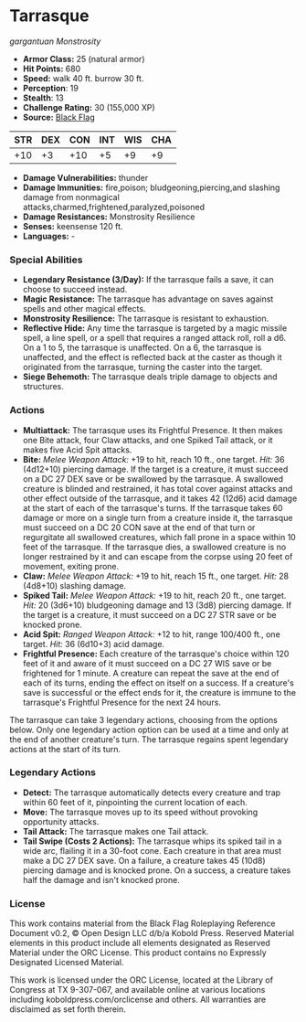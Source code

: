 # Tarrasque

*gargantuan* *Monstrosity*

- **Armor Class:** 25 (natural armor)
- **Hit Points:** 680 
- **Speed:** walk 40 ft. burrow 30 ft.
- **Perception**: 19
- **Stealth**: 13
- **Challenge Rating:** 30 (155,000 XP)
- **Source:** [Black Flag](https://koboldpress.com/kpstore/product/tovrpg-pg-mv/)

| STR | DEX | CON | INT | WIS | CHA |
| --- | --- | --- | --- | --- | --- |
| +10 | +3 | +10 | +5 | +9 | +9 |

- **Damage Vulnerabilities:** thunder
- **Damage Immunities:** fire,poison; bludgeoning,piercing,and slashing damage from nonmagical attacks,charmed,frightened,paralyzed,poisoned
- **Damage Resistances:** Monstrosity Resilience
- **Senses:** keensense 120 ft.
- **Languages:** -

### Special Abilities

- **Legendary Resistance (3/Day):** If the tarrasque fails a save, it can choose to succeed instead.
- **Magic Resistance:** The tarrasque has advantage on saves against spells and other magical effects.
- **Monstrosity Resilience:** The tarrasque is resistant to exhaustion.
- **Reflective Hide:** Any time the tarrasque is targeted by a magic missile spell, a line spell, or a spell that requires a ranged attack roll, roll a d6. On a 1 to 5, the tarrasque is unaffected. On a 6, the tarrasque is unaffected, and the effect is reflected back at the caster as though it originated from the tarrasque, turning the caster into the target.
- **Siege Behemoth:** The tarrasque deals triple damage to objects and structures.

### Actions

- **Multiattack:** The tarrasque uses its Frightful Presence. It then makes one Bite attack, four Claw attacks, and one Spiked Tail attack, or it makes five Acid Spit attacks.
- **Bite:** _Melee Weapon Attack:_ +19 to hit, reach 10 ft., one target. _Hit:_ 36 (4d12+10) piercing damage. If the target is a creature, it must succeed on a DC 27 DEX save or be swallowed by the tarrasque. A swallowed creature is blinded and restrained, it has total cover against attacks and other effect outside of the tarrasque, and it takes 42 (12d6) acid damage at the start of each of the tarrasque's turns. If the tarrasque takes 60 damage or more on a single turn from a creature inside it, the tarrasque must succeed on a DC 20 CON save at the end of that turn or regurgitate all swallowed creatures, which fall prone in a space within 10 feet of the tarrasque. If the tarrasque dies, a swallowed creature is no longer restrained by it and can escape from the corpse using 20 feet of movement, exiting prone.
- **Claw:** _Melee Weapon Attack:_ +19 to hit, reach 15 ft., one target. _Hit:_ 28 (4d8+10) slashing damage.
- **Spiked Tail:** _Melee Weapon Attack:_ +19 to hit, reach 20 ft., one target. _Hit:_ 20 (3d6+10) bludgeoning damage and 13 (3d8) piercing damage. If the target is a creature, it must succeed on a DC 27 STR save or be knocked prone.
- **Acid Spit:** _Ranged Weapon Attack:_ +12 to hit, range 100/400 ft., one target. _Hit:_ 36 (6d10+3) acid damage.
- **Frightful Presence:** Each creature of the tarrasque's choice within 120 feet of it and aware of it must succeed on a DC 27 WIS save or be frightened for 1 minute. A creature can repeat the save at the end of each of its turns, ending the effect on itself on a success. If a creature's save is successful or the effect ends for it, the creature is immune to the tarrasque's Frightful Presence for the next 24 hours.

The tarrasque can take 3 legendary actions, choosing from the options below. Only one legendary action option can be used at a time and only at the end of another creature's turn. The tarrasque regains spent legendary actions at the start of its turn.

### Legendary Actions

- **Detect:** The tarrasque automatically detects every creature and trap within 60 feet of it, pinpointing the current location of each.
- **Move:** The tarrasque moves up to its speed without provoking opportunity attacks.
- **Tail Attack:** The tarrasque makes one Tail attack.
- **Tail Swipe (Costs 2 Actions):** The tarrasque whips its spiked tail in a wide arc, flailing it in a 30-foot cone. Each creature in that area must make a DC 27 DEX save. On a failure, a creature takes 45 (10d8) piercing damage and is knocked prone. On a success, a creature takes half the damage and isn't knocked prone.


### License

This work contains material from the Black Flag Roleplaying Reference Document v0.2, © Open Design LLC d/b/a Kobold Press. Reserved Material elements in this product include all elements designated as Reserved Material under the ORC License. This product contains no Expressly Designated Licensed Material.

This work is licensed under the ORC License, located at the Library of Congress at TX 9-307-067, and available online at various locations including koboldpress.com/orclicense and others. All warranties are disclaimed as set forth therein.
